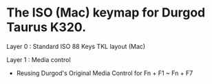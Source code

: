 # The ISO (Mac) keymap for Durgod Taurus K320.

Layer 0 : Standard ISO 88 Keys TKL layout (Mac)

Layer 1 : Media control
- Reusing Durgod's Original Media Control for Fn + F1 ~ Fn + F7
